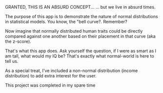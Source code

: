 GRANTED, THIS IS AN ABSURD CONCEPT...
... but we live in absurd times.

The purpose of this app is to demonstrate the nature of normal distributions
in statistical models. You know, the "bell curve?. Remember?

Now imagine that normally distributed human traits could be directly compared
against one another based on their placement in that curve (aka the z-score).

That's what this app does. Ask yourself the question, if I were as smart as I 
am tall, what would my IQ be? That's exactly what normal-world is here to tell us.

As a special treat, I've included a non-normal distribution (income distribution) 
to add extra interest for the user. 


This project was completed in my spare time
